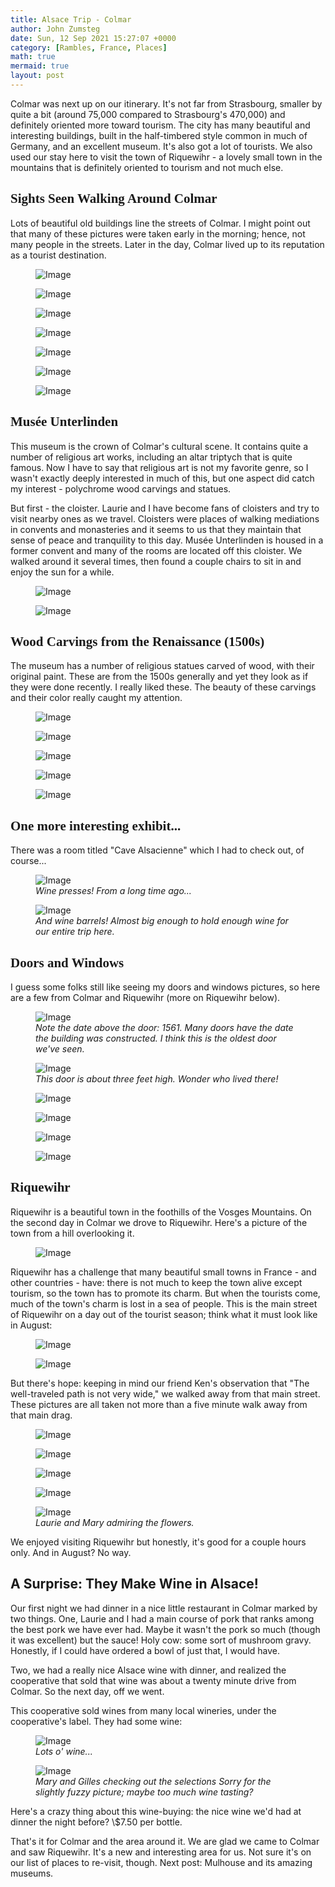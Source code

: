 ```yaml
---
title: Alsace Trip - Colmar
author: John Zumsteg
date: Sun, 12 Sep 2021 15:27:07 +0000
category: [Rambles, France, Places]
math: true
mermaid: true
layout: post
---
```

Colmar was next up on our itinerary. It's not far from Strasbourg, smaller by quite a bit (around 75,000 compared to Strasbourg's 470,000) and definitely oriented more toward tourism. The city has many beautiful and interesting buildings, built in the half-timbered style common in much of Germany, and an excellent museum. It's also got a lot of tourists. We also used our stay here to visit the town of Riquewihr - a lovely small town in the mountains that is definitely oriented to tourism and not much else.
<h2 style="font-family: verdana;">Sights Seen Walking Around Colmar</h2>
Lots of beautiful old buildings line the streets of Colmar. I might point out that many of these pictures were taken early in the morning; hence, not many people in the streets. Later in the day, Colmar lived up to its reputation as a tourist destination.

<figure>
	<img src="{{"/assets/images/2021/09/DSC00841.jpg" | prepend: site.baseurl | prepend: site.url }}" alt="Image" />
	<figcaption></figcaption>
</figure>



<figure>
	<img src="{{"/assets/images/2021/09/DSC00769.jpg" | prepend: site.baseurl | prepend: site.url }}" alt="Image" />
	<figcaption></figcaption>
</figure>



<figure>
	<img src="{{"/assets/images/2021/09/DSC00762.jpg" | prepend: site.baseurl | prepend: site.url }}" alt="Image" />
	<figcaption></figcaption>
</figure>



<figure>
	<img src="{{"/assets/images/2021/09/DSC00759.jpg" | prepend: site.baseurl | prepend: site.url }}" alt="Image" />
	<figcaption></figcaption>
</figure>



<figure>
	<img src="{{"/assets/images/2021/09/DSC00758.jpg" | prepend: site.baseurl | prepend: site.url }}" alt="Image" />
	<figcaption></figcaption>
</figure>



<figure>
	<img src="{{"/assets/images/2021/09/DSC00898.jpg" | prepend: site.baseurl | prepend: site.url }}" alt="Image" />
	<figcaption></figcaption>
</figure>



<figure>
	<img src="{{"/assets/images/2021/09/DSC00844.jpg" | prepend: site.baseurl | prepend: site.url }}" alt="Image" />
	<figcaption></figcaption>
</figure>


<h2 style="font-family: verdana;">Musée Unterlinden</h2>
This museum is the crown of Colmar's cultural scene. It contains quite a number of religious art works, including an altar triptych that is quite famous. Now I have to say that religious art is not my favorite genre, so I wasn't exactly deeply interested in much of this, but one aspect did catch my interest - polychrome wood carvings and statues.&nbsp;

But first - the cloister. Laurie and I have become fans of cloisters and try to visit nearby ones as we travel. Cloisters were places of walking mediations in convents and monasteries and it seems to us that they maintain that sense of peace and tranquility to this day. Musée Unterlinden is housed in a former convent and many of the rooms are located off this cloister. We walked around it several times, then found a couple chairs to sit in and enjoy the sun for a while.
<figure>
	<img src="{{"/assets/images/2021/09/DSC00716.jpg" | prepend: site.baseurl | prepend: site.url }}" alt="Image" />
	<figcaption></figcaption>
</figure>


<figure>
	<img src="{{"/assets/images/2021/09/DSC00717.jpg" | prepend: site.baseurl | prepend: site.url }}" alt="Image" />
	<figcaption></figcaption>
</figure>


<h2 style="font-family: verdana;">Wood Carvings from the Renaissance (1500s)</h2>
The museum has a number of religious statues carved of wood, with their original paint. These are from the 1500s generally and yet they look as if they were done recently. I really liked these. The beauty of these carvings and their color really caught my attention.

<figure>
	<img src="{{"/assets/images/2021/09/DSC00729-1.jpg" | prepend: site.baseurl | prepend: site.url }}" alt="Image" />
	<figcaption></figcaption>
</figure>



<figure>
	<img src="{{"/assets/images/2021/09/DSC00727.jpg" | prepend: site.baseurl | prepend: site.url }}" alt="Image" />
	<figcaption></figcaption>
</figure>



<figure>
	<img src="{{"/assets/images/2021/09/DSC00726.jpg" | prepend: site.baseurl | prepend: site.url }}" alt="Image" />
	<figcaption></figcaption>
</figure>



<figure>
	<img src="{{"/assets/images/2021/09/DSC00725.jpg" | prepend: site.baseurl | prepend: site.url }}" alt="Image" />
	<figcaption></figcaption>
</figure>


<figure>
	<img src="{{"/assets/images/2021/09/DSC00734.jpg" | prepend: site.baseurl | prepend: site.url }}" alt="Image" />
	<figcaption></figcaption>
</figure>


<h2 style="font-family: verdana;">One more interesting exhibit...</h2>
There was a room titled "Cave Alsacienne" which I had to check out, of course...

<figure>
	<img src="{{"/assets/images/2021/09/DSC00737.jpg" | prepend: site.baseurl | prepend: site.url }}" alt="Image" />
	<figcaption><em>Wine presses! From a long time ago...</em></figcaption>
</figure>



<figure>
	<img src="{{"/assets/images/2021/09/DSC00738.jpg" | prepend: site.baseurl | prepend: site.url }}" alt="Image" />
	<figcaption><em>And wine barrels! Almost big enough to hold enough wine for our entire trip here.</em></figcaption>
</figure>


<h2 style="font-family: verdana;">Doors and Windows</h2>
I guess some folks still like seeing my doors and windows pictures, so here are a few from Colmar and Riquewihr (more on Riquewihr below).

<figure>
	<img src="{{"/assets/images/2021/09/DSC00913-2.jpg" | prepend: site.baseurl | prepend: site.url }}" alt="Image" />
	<figcaption><em>Note the date above the door: 1561. Many doors have the date the building was constructed. I think this is the oldest door we've seen.</em></figcaption>
</figure>



<figure>
	<img src="{{"/assets/images/2021/09/DSC00907-1.jpg" | prepend: site.baseurl | prepend: site.url }}" alt="Image" />
	<figcaption><em>This door is about three feet high. Wonder who lived there!</em></figcaption>
</figure>



<figure>
	<img src="{{"/assets/images/2021/09/DSC00829-1.jpg" | prepend: site.baseurl | prepend: site.url }}" alt="Image" />
	<figcaption></figcaption>
</figure>

 <figure>
	<img src="{{"/assets/images/2021/09/DSC00832.jpg" | prepend: site.baseurl | prepend: site.url }}" alt="Image" />
	<figcaption></figcaption>
</figure>

 <figure>
	<img src="{{"/assets/images/2021/09/DSC00916-1.jpg" | prepend: site.baseurl | prepend: site.url }}" alt="Image" />
	<figcaption></figcaption>
</figure>

 <figure>
	<img src="{{"/assets/images/2021/09/DSC00934-1.jpg" | prepend: site.baseurl | prepend: site.url }}" alt="Image" />
	<figcaption></figcaption>
</figure>


<h2 style="font-family: verdana;">Riquewihr</h2>
Riquewihr is a beautiful town in the foothills of the Vosges Mountains. On the second day in Colmar we drove to Riquewihr. Here's a picture of the town from a hill overlooking it.
<figure>
	<img src="{{"/assets/images/2021/09/DSC01057.jpg" | prepend: site.baseurl | prepend: site.url }}" alt="Image" />
	<figcaption></figcaption>
</figure>


Riquewihr has a challenge that many beautiful small towns in France - and other countries - have: there is not much to keep the town alive except tourism, so the town has to promote its charm. But when the tourists come, much of the town's charm is lost in a sea of people. This is the main street of Riquewihr on a day out of the tourist season; think what it must look like in August:
<figure>
	<img src="{{"/assets/images/2021/09/DSC00885.jpg" | prepend: site.baseurl | prepend: site.url }}" alt="Image" />
	<figcaption></figcaption>
</figure>



<figure>
	<img src="{{"/assets/images/2021/09/DSC01009.jpg" | prepend: site.baseurl | prepend: site.url }}" alt="Image" />
	<figcaption></figcaption>
</figure>



But there's hope: keeping in mind our friend Ken's observation that "The well-traveled path is not very wide," we walked away from that main street. These pictures are all taken not more than a five minute walk away from that main drag.

<figure>
	<img src="{{"/assets/images/2021/09/DSC00898-1.jpg" | prepend: site.baseurl | prepend: site.url }}" alt="Image" />
	<figcaption></figcaption>
</figure>

 <figure>
	<img src="{{"/assets/images/2021/09/DSC00910.jpg" | prepend: site.baseurl | prepend: site.url }}" alt="Image" />
	<figcaption></figcaption>
</figure>

 <a href="http://zumsteg.us/?attachment_id=7000" rel="attachment wp-att-7000">
</a> <figure>
	<img src="{{"/assets/images/2021/09/DSC00919.jpg" | prepend: site.baseurl | prepend: site.url }}" alt="Image" />
	<figcaption></figcaption>
</figure>

 <figure>
	<img src="{{"/assets/images/2021/09/DSC00937.jpg" | prepend: site.baseurl | prepend: site.url }}" alt="Image" />
	<figcaption></figcaption>
</figure>



<figure>
	<img src="{{"/assets/images/2021/09/DSC00870.jpg" | prepend: site.baseurl | prepend: site.url }}" alt="Image" />
	<figcaption><em>Laurie and Mary admiring the flowers.</em></figcaption>
</figure>



We enjoyed visiting Riquewihr but honestly, it's good for a couple hours only. And in August? No way.
<h2>A Surprise: They Make Wine in Alsace!</h2>
Our first night we had dinner in a nice little restaurant in Colmar marked by two things. One, Laurie and I had a main course of pork that ranks among the best pork we have ever had. Maybe it wasn't the pork so much (though it was excellent) but the sauce! Holy cow: some sort of mushroom gravy. Honestly, if I could have ordered a bowl of just that, I would have.&nbsp;

Two, we had a really nice Alsace wine with dinner, and realized the cooperative that sold that wine was about a twenty minute drive from Colmar. So the next day, off we went.&nbsp;

This cooperative sold wines from many local wineries, under the cooperative's label. They had some wine:

<figure>
	<img src="{{"/assets/images/2021/09/DSC00751.jpg" | prepend: site.baseurl | prepend: site.url }}" alt="Image" />
	<figcaption><em>Lots o' wine...</em></figcaption>
</figure>



<figure>
	<img src="{{"/assets/images/2021/09/DSC00754.jpg" | prepend: site.baseurl | prepend: site.url }}" alt="Image" />
	<figcaption><em>Mary and Gilles checking out the selections Sorry for the slightly fuzzy picture; maybe too much wine tasting?</em></figcaption>
</figure>



Here's a crazy thing about this wine-buying: the nice wine we'd had at dinner the night before? \\$7.50 per bottle.&nbsp;

That's it for Colmar and the area around it. We are glad we came to Colmar and saw Riquewihr. It's a new and interesting area for us. Not sure it's on our list of places to re-visit, though. Next post: Mulhouse and its amazing museums.
